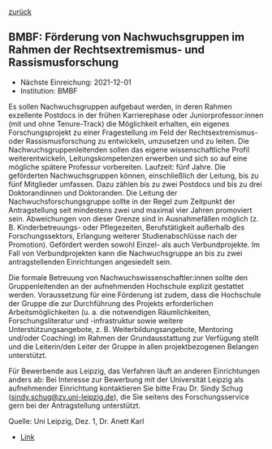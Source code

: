 [zurück](/funding/)

## BMBF: Förderung von Nachwuchsgruppen im Rahmen der Rechtsextremismus- und Rassismusforschung

* Nächste Einreichung: 2021-12-01
* Institution: BMBF

Es sollen Nachwuchsgruppen aufgebaut werden, in deren Rahmen exzellente Postdocs in der frühen Karrierephase oder Juniorprofessor:innen (mit und ohne Tenure-Track) die Möglichkeit erhalten, ein eigenes Forschungsprojekt zu einer Fragestellung im Feld der Rechtsextremismus- oder Rassismusforschung zu entwickeln, umzusetzen und zu leiten. Die Nachwuchsgruppenleitenden sollen das eigene wissenschaftliche Profil weiterentwickeln, Leitungskompetenzen erwerben und sich so auf eine mögliche spätere Professur vorbereiten. Laufzeit: fünf Jahre. Die geförderten Nachwuchsgruppen können, einschließlich der Leitung, bis zu fünf Mitglieder umfassen. Dazu zählen bis zu zwei Postdocs und bis zu drei Doktorandinnen und Doktoranden. Die Leitung der Nachwuchsforschungsgruppe sollte in der Regel zum Zeitpunkt der Antragstellung seit mindestens zwei und maximal vier Jahren promoviert sein. Abweichungen von dieser Grenze sind in Ausnahmefällen möglich (z. B. Kinderbetreuungs- oder Pflegezeiten, Berufstätigkeit außerhalb des Forschungssektors, Erlangung weiterer Studienabschlüsse nach der Promotion). Gefördert werden sowohl Einzel- als auch Verbundprojekte. Im Fall von Verbundprojekten kann die Nachwuchsgruppe an bis zu zwei antragstellenden Einrichtungen angesiedelt sein.

Die formale Betreuung von Nachwuchswissenschaftler:innen sollte den Gruppenleitenden an der aufnehmenden Hochschule explizit gestattet werden. Voraussetzung für eine Förderung ist zudem, dass die Hochschule der Gruppe die zur Durchführung des Projekts erforderlichen Arbeitsmöglichkeiten (u. a. die notwendigen Räumlichkeiten, Forschungsliteratur und -infrastruktur sowie weitere Unterstützungsangebote, z. B. Weiterbildungsangebote, Mentoring und/oder Coaching) im Rahmen der Grundausstattung zur Verfügung stellt und die Leiterin/den Leiter der Gruppe in allen projektbezogenen Belangen unterstützt.

Für Bewerbende aus Leipzig, das Verfahren läuft an anderen Einrichtungen anders ab:
Bei Interesse zur Bewerbung mit der Universität Leipzig als aufnehmender Einrichtung kontaktieren Sie bitte Frau Dr. Sindy Schug (sindy.schug@zv.uni-leipzig.de), die Sie seitens des Forschungsservice gern bei der Antragstellung unterstützt.

Quelle: Uni Leipzig, Dez. 1, Dr. Anett Karl

* [Link](https://www.bmbf.de/bmbf/shareddocs/bekanntmachungen/de/2021/08/2021-08-16-Bekanntmachung-Rechtsextremismus)